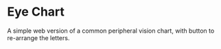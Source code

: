 # Eye Chart
A simple web version of a common peripheral vision chart, with button to re-arrange the letters.
